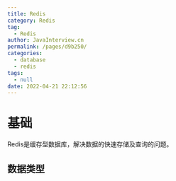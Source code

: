 ```yaml
---
title: Redis
category: Redis
tag: 
  - Redis
author: JavaInterview.cn
permalink: /pages/d9b250/
categories: 
  - database
  - redis
tags: 
  - null
date: 2022-04-21 22:12:56
---
```




# 基础
Redis是缓存型数据库，解决数据的快速存储及查询的问题。


## 数据类型

